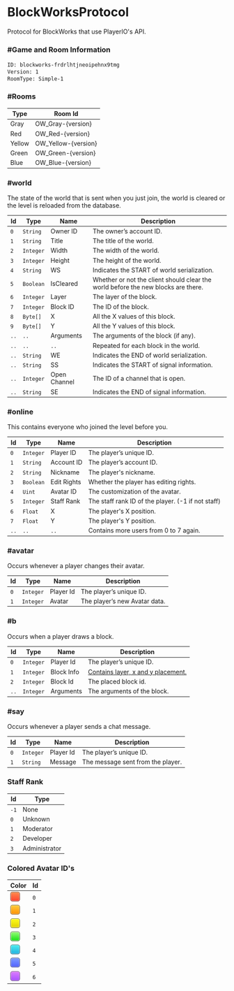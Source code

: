 # BlockWorksProtocol
Protocol for BlockWorks that use PlayerIO's API.


### #Game and Room Information  
```
ID: blockworks-frdrlhtjneoipehnx9tmg  
Version: 1  
RoomType: Simple-1  
```
### #Rooms

| Type        | Room Id
| ----        | ---------
| Gray        | OW_Gray-{version}
| Red         | OW_Red-{version}
| Yellow      | OW_Yellow-{version}
| Green       | OW_Green-{version}
| Blue        | OW_Blue-{version}

### #world
The state of the world that is sent when you just join, the world is cleared or the level is reloaded from the database.

| Id   | Type        | Name               | Description
| ---  | ---         | ----               | -----------
| `0`  | `String`    | Owner ID           | The owner’s account ID.
| `1`  | `String`    | Title              | The title of the world.
| `2`  | `Integer`   | Width              | The width of the world.
| `3`  | `Integer`   | Height             | The height of the world.
| `4`  | `String`    | WS                 | Indicates the START of world serialization.
| `5`  | `Boolean`   | IsCleared          | Whether or not the client should clear the world before the new blocks are there.
| `6`  | `Integer`   | Layer              | The layer of the block.
| `7`  | `Integer`   | Block ID           | The ID of the block.
| `8`  | `Byte[]`    | X                  | All the X values of this block.
| `9`  | `Byte[]`    | Y                  | All the Y values of this block.
| `..` | `..`        | Arguments          | The arguments of the block (if any).
| `..` | `..`        | `..`               | Repeated for each block in the world.
| `..` | `String`    | WE                 | Indicates the END of world serialization.
| `..` | `String`    | SS                 | Indicates the START of signal information.
| `..` | `Integer`   | Open Channel       | The ID of a channel that is open.
| `..` | `String`    | SE                 | Indicates the END of signal information.


### #online
This contains everyone who joined the level before you.

| Id   | Type        | Name               | Description
| ---  | ---         | ----               | -----------
| `0`  | `Integer`   | Player ID          | The player’s unique ID.
| `1`  | `String`    | Account ID         | The player’s account ID.
| `2`  | `String`    | Nickname           | The player's nickname.
| `3`  | `Boolean`   | Edit Rights        | Whether the player has editing rights.
| `4`  | `Uint`      | Avatar ID          | The customization of the avatar.
| `5`  | `Integer`   | Staff Rank         | The staff rank ID of the player. (-1 if not staff)
| `6`  | `Float`     | X                  | The player's X position.
| `7`  | `Float`     | Y                  | The player's Y position.
| `..` | `..`        | `..`               | Contains more users from 0 to 7 again.

### #avatar
Occurs whenever a player changes their avatar.

| Id   | Type        | Name               | Description
| ---  | ---         | ----               | -----------
| `0`  | `Integer`   | Player Id          | The player’s unique ID.
| `1`  | `Integer`   | Avatar             | The player’s new Avatar data.

### #b
Occurs when a player draws a block.

| Id   | Type        | Name               | Description
| ---  | ---         | ----               | -----------
| `0`  | `Integer`   | Player Id          | The player’s unique ID.
| `1`  | `Integer`   | Block Info         | [Contains layer, x and y placement.](https://pastebin.com/x9Sf9dwa)
| `2`  | `Integer`   | Block Id           | The placed block id.
| `..` | `Integer`   | Arguments          | The arguments of the block.

### #say
Occurs whenever a player sends a chat message.

| Id   | Type        | Name               | Description
| ---  | ---         | ----               | -----------
| `0`  | `Integer`   | Player Id          | The player’s unique ID.
| `1`  | `String`    | Message            | The message sent from the player.

### Staff Rank
| Id   | Type
| ---  | ---
| `-1` | None
| `0`  | Unknown
| `1`  | Moderator
| `2`  | Developer
| `3`  | Administrator


### Colored Avatar ID's
| Color | Id
| ---   | ---
| ![AvatarRed](https://raw.githubusercontent.com/capasha/BlockWorksProtocol/master/images/avatar/red.png) | `0`
| ![AvatarOrange](https://raw.githubusercontent.com/capasha/BlockWorksProtocol/master/images/avatar/orange.png) | `1`
| ![AvatarYellow](https://raw.githubusercontent.com/capasha/BlockWorksProtocol/master/images/avatar/yellow.png) | `2`
| ![AvatarGreen](https://raw.githubusercontent.com/capasha/BlockWorksProtocol/master/images/avatar/green.png) | `3`
| ![AvatarCyan](https://raw.githubusercontent.com/capasha/BlockWorksProtocol/master/images/avatar/cyan.png) | `4`
| ![AvatarBlue](https://raw.githubusercontent.com/capasha/BlockWorksProtocol/master/images/avatar/blue.png) | `5`
| ![AvatarPurple](https://raw.githubusercontent.com/capasha/BlockWorksProtocol/master/images/avatar/purple.png) | `6`

